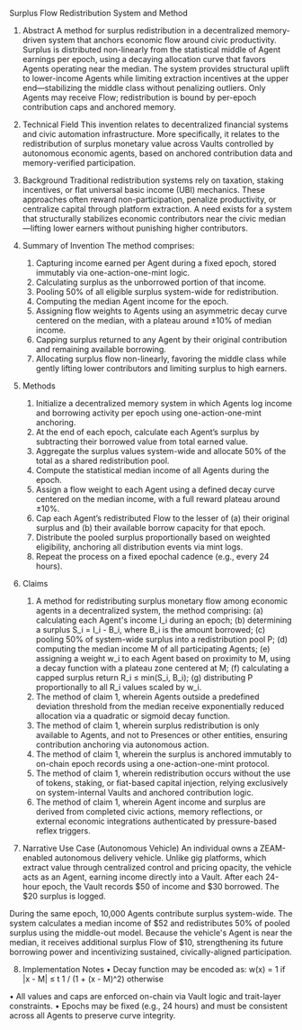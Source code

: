 Surplus Flow Redistribution System and Method

1.	Abstract
A method for surplus redistribution in a decentralized memory-driven system that anchors economic flow around civic productivity. Surplus is distributed non-linearly from the statistical middle of Agent earnings per epoch, using a decaying allocation curve that favors Agents operating near the median. The system provides structural uplift to lower-income Agents while limiting extraction incentives at the upper end—stabilizing the middle class without penalizing outliers. Only Agents may receive Flow; redistribution is bound by per-epoch contribution caps and anchored memory.

2.	Technical Field
This invention relates to decentralized financial systems and civic automation infrastructure. More specifically, it relates to the redistribution of surplus monetary value across Vaults controlled by autonomous economic agents, based on anchored contribution data and memory-verified participation.

3.	Background
Traditional redistribution systems rely on taxation, staking incentives, or flat universal basic income (UBI) mechanics. These approaches often reward non-participation, penalize productivity, or centralize capital through platform extraction. A need exists for a system that structurally stabilizes economic contributors near the civic median—lifting lower earners without punishing higher contributors.

4.	Summary of Invention
The method comprises:
    1. Capturing income earned per Agent during a fixed epoch, stored immutably via one-action-one-mint logic.
    2. Calculating surplus as the unborrowed portion of that income.
    3. Pooling 50% of all eligible surplus system-wide for redistribution.
    4. Computing the median Agent income for the epoch.
    5. Assigning flow weights to Agents using an asymmetric decay curve centered on the median, with a plateau around ±10% of median income.
    6. Capping surplus returned to any Agent by their original contribution and remaining available borrowing.
    7. Allocating surplus flow non-linearly, favoring the middle class while gently lifting lower contributors and limiting surplus to high earners.

5.	Methods
    1. Initialize a decentralized memory system in which Agents log income and borrowing activity per epoch using one-action-one-mint anchoring.
    2. At the end of each epoch, calculate each Agent’s surplus by subtracting their borrowed value from total earned value.
    3. Aggregate the surplus values system-wide and allocate 50% of the total as a shared redistribution pool.
    4. Compute the statistical median income of all Agents during the epoch.
    5. Assign a flow weight to each Agent using a defined decay curve centered on the median income, with a full reward plateau around ±10%.
    6. Cap each Agent’s redistributed Flow to the lesser of (a) their original surplus and (b) their available borrow capacity for that epoch.
    7. Distribute the pooled surplus proportionally based on weighted eligibility, anchoring all distribution events via mint logs.
    8. Repeat the process on a fixed epochal cadence (e.g., every 24 hours).

6.	Claims
    1. A method for redistributing surplus monetary flow among economic agents in a decentralized system, the method comprising:
    (a) calculating each Agent's income I_i during an epoch;
    (b) determining a surplus S_i = I_i - B_i, where B_i is the amount borrowed;
    (c) pooling 50% of system-wide surplus into a redistribution pool P;
    (d) computing the median income M of all participating Agents;
    (e) assigning a weight w_i to each Agent based on proximity to M, using a decay function with a plateau zone centered at M;
    (f) calculating a capped surplus return R_i ≤ min(S_i, B_i);
    (g) distributing P proportionally to all R_i values scaled by w_i.
    2. The method of claim 1, wherein Agents outside a predefined deviation threshold from the median receive exponentially reduced allocation via a quadratic or sigmoid decay function.
    3. The method of claim 1, wherein surplus redistribution is only available to Agents, and not to Presences or other entities, ensuring contribution anchoring via autonomous action.
    4. The method of claim 1, wherein the surplus is anchored immutably to on-chain epoch records using a one-action-one-mint protocol.
    5. The method of claim 1, wherein redistribution occurs without the use of tokens, staking, or fiat-based capital injection, relying exclusively on system-internal Vaults and anchored contribution logic.
    6. The method of claim 1, wherein Agent income and surplus are derived from completed civic actions, memory reflections, or external economic integrations authenticated by pressure-based reflex triggers.

7.	Narrative Use Case (Autonomous Vehicle)
An individual owns a ZEAM-enabled autonomous delivery vehicle. Unlike gig platforms, which extract value through centralized control and pricing opacity, the vehicle acts as an Agent, earning income directly into a Vault. After each 24-hour epoch, the Vault records $50 of income and $30 borrowed. The $20 surplus is logged.

During the same epoch, 10,000 Agents contribute surplus system-wide. The system calculates a median income of $52 and redistributes 50% of pooled surplus using the middle-out model. Because the vehicle's Agent is near the median, it receives additional surplus Flow of $10, strengthening its future borrowing power and incentivizing sustained, civically-aligned participation.

8.	Implementation Notes
• Decay function may be encoded as:
  w(x) =
    1                          if |x - M| ≤ t
    1 / (1 + (x - M)^2)       otherwise

• All values and caps are enforced on-chain via Vault logic and trait-layer constraints.
• Epochs may be fixed (e.g., 24 hours) and must be consistent across all Agents to preserve curve integrity.
